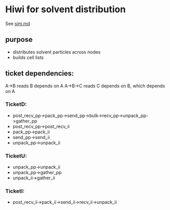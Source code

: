 # Hiwi for solvent distribution

See [sim.md](../../doc/sim.md)

## purpose

* distributes solvent particles across nodes
* builds cell lists

## ticket dependencies:

A->B reads B depends on A
A->B->C reads C depends on B, which depends on A

### TicketD: 
* post_recv_pp->pack_pp->send_pp->bulk->recv_pp->unpack_pp->gather_pp
* post_recv_pp->post_recv_ii
* pack_pp->pack_ii
* send_pp->send_ii
* unpack_pp->unpack_ii

### TicketU:
* unpack_pp->unpack_ii
* unpack_pp->gather_pp
* unpack_ii->gather_ii

### TicketI:
* post_recv_ii->pack_ii->send_ii->recv_ii->unpack_ii
